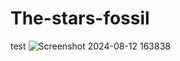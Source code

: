 # The-stars-fossil
test
![Screenshot 2024-08-12 163838](https://github.com/user-attachments/assets/5580c99e-5a93-4354-9d4a-f863fd7c03da)
